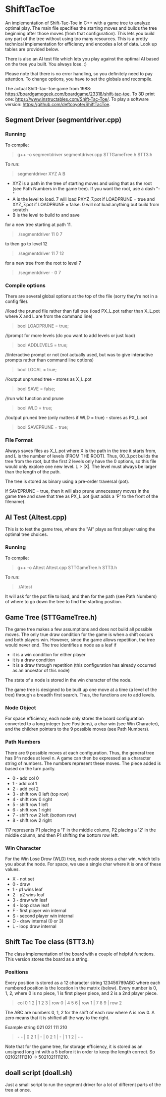 
# ShiftTacToe
An implementation of Shift-Tac-Toe in C++ with a game tree to analyze optimal play. The main file specifies the starting moves and builds the tree beginning after those moves (from that configuration). This lets you build any part of the tree without using too many resources. This is a pretty technical implementation for efficiency and encodes a lot of data. Look up tables are provided below.

There is also an AI test file which lets you play against the optimal AI based on the tree you built. You always lose. :)

Please note that there is no error handling, so you definitely need to pay attention. To change options, you have to set the globals and recompile.


The actual Shift-Tac-Toe game from 1988: https://boardgamegeek.com/boardgame/23318/shift-tac-toe. To 3D print one: https://www.instructables.com/Shift-Tac-Toe/.
To play a software version: https://github.com/deftcoyote/ShiftTacToe.

## Segment Driver (segmentdriver.cpp)

### Running
To compile:
> g++ -o segmentdriver segmentdriver.cpp STTGameTree.h STT3.h 

To run:
> segmentdriver XYZ A B

 - XYZ is a path in the tree of starting moves and using that as the root (see Path Numbers in the game tree). If you want the root, use a dash "-"
 - A is the level to load. 7 will load PXYZ_7.pot if LOADPRUNE = true and XYZ_7.pot if LOADPRUNE = false. 0 will not load anything but build from scratch
 - B is the level to build to and save


for a new tree starting at path 11.
> ./segmentdriver 11 0 7

to then go to level 12
> ./segmentdriver 11 7 12

for a new tree from the root to level 7
> ./segmentdriver - 0 7

### Compile options
There are several global options at the top of the file (sorry they're not in a config file).

//load the pruned file rather than full tree (load PX_L.pot rather than X_L.pot where X and L are from the command line)
> bool LOADPRUNE = true;

//prompt for more levels (do you want to add levels or just load)
> bool ADDLEVELS = true;

//interactive prompt or not (not actually used, but was to give interactive prompts rather than command line options)
> bool LOCAL = true;

//output unpruned tree - stores as X_L.pot
> bool SAVE = false;

//run wld function and prune
> bool WLD = true;

//output pruned tree (only matters if WLD = true) - stores as PX_L.pot
> bool SAVEPRUNE = true;

### File Format
Always saves files as X_L.pot where X is the path in the tree it starts from, and L is the number of levels (FROM THE ROOT). Thus, 00_3.pot builds the tree from the root, but the first 2 levels only have the 0 options, so this file would only explore one new level. L > |X|. The level must always be larger than the length of the path.

The tree is stored as binary using a pre-order traversal (pot).

If SAVEPRUNE = true, then it will also prune unnecessary moves in the game tree and save that tree as PX_L.pot (just adds a 'P' to the front of the filename).



## AI Test (AItest.cpp)

This is to test the game tree, where the "AI" plays as first player using the optimal tree choices.

### Running
To compile:
> g++ -o AItest AItest.cpp STTGameTree.h STT3.h 

To run:
> ./AItest

It will ask for the pot file to load, and then for the path (see Path Numbers) of where to go down the tree to find the starting position.



## Game Tree (STTGameTree.h)
The game tree makes a few assumptions and does not build all possible moves. The only true draw condition for the game is when a shift occurs and both players win. However, since the game allows repetition, the tree would never end. The tree identifies a node as a leaf if 
- it is a win condition for either player
- it is a draw condition
- it is a draw through repetition (this configuration has already occurred as an ancestor of this node)

The state of a node is stored in the win character of the node.

The game tree is designed to be built up one move at a time (a level of the tree) through a breadth first search. Thus, the functions are to add levels.


### Node Object
For space efficiency, each node only stores the board configuration converted to a long integer (see Positions), a char win (see Win Character), and the children pointers to the 9 possible moves (see Path Numbers).

### Path Numbers
There are 9 possible moves at each configuration. Thus, the general tree has 9^n nodes at level n. A game can then be expressed as a character string of numbers. The numbers represent these moves. The piece added is based on the turn parity.

 - 0 \- add col 0
 - 1 \- add col 1
 - 2 \- add col 2
 - 3 \- shift row 0 left (top row)
 - 4 \- shift row 0 right
 - 5 \- shift row 1 left
 - 6 \- shift row 1 right
 - 7 \- shift row 2 left (bottom row)
 - 8 \- shift row 2 right

117 represents P1 placing a '1' in the middle column, P2 placing a '2' in the middle column, and then P1 shifting the bottom row left.

### Win Character
For the Win Lose Drow (WLD) tree, each node stores a char win, which tells you about the node. For space, we use a single char where it is one of these values.

 - X \- not set
 - 0 \- draw
 - 1 \- p1 wins leaf
 - 2 \- p2 wins leaf
 - 3 \- draw win leaf
 - 4 \- loop draw leaf
 - F \- first player win internal
 - S \- second player win internal
 - D \- draw internal (0 or 3)
 - L \- loop draw internal

## Shift Tac Toe class (STT3.h)

The class implementation of the board with a couple of helpful functions. This version stores the board as a string.

### Positions

Every position is stored as a 12 character string 123456789ABC where each numbered position is the location in the matrix (below). Every number is 0, 1, 2, where 0 is no piece, 1 is first player piece, and 2 is a 2nd player piece.

> col   0 1 2 
>     | 1 2 3 | row 0
>     | 4 5 6 | row 1
>     | 7 8 9 | row 2

The ABC are numbers 0, 1, 2 for the shift of each row where A is row 0. A zero means that it is shifted all the way to the right. 

Example string 021 021 111 210


>  \- \- | 0 2 1 | 
>    \- | 0 2 1 | \- 
>      | 1 1 2 | \- \-

Note that for the game tree, for storage efficiency, it is stored as an unsigned long int with a 5 before it in order to keep the length correct. So 021021111210 -> 5021021111210.

## doall script (doall.sh)
Just a small script to run the segment driver for a lot of different parts of the tree at once.
